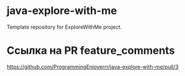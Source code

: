 # java-explore-with-me
Template repository for ExploreWithMe project.

# Ссылка на PR feature_comments

https://github.com/ProgrammingEnjoyerrr/java-explore-with-me/pull/3